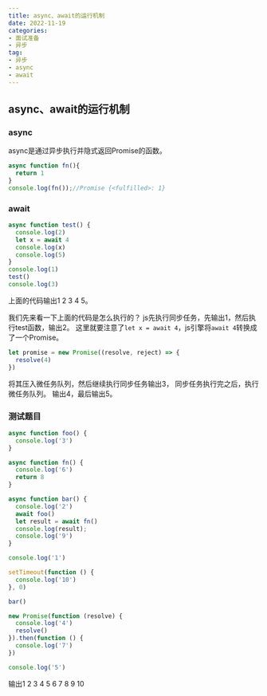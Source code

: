 ```yaml
---
title: async、await的运行机制
date: 2022-11-19
categories: 
- 面试准备
- 异步
tag:
- 异步
- async
- await
---
```


## async、await的运行机制

### async
async是通过异步执行并隐式返回Promise的函数。
```js
async function fn(){
  return 1
}
console.log(fn());//Promise {<fulfilled>: 1}
```

### await
```js
async function test() {
  console.log(2)
  let x = await 4
  console.log(x)
  console.log(5)
}
console.log(1)
test()
console.log(3)
```
上面的代码输出1 2 3 4 5。

我们先来看一下上面的代码是怎么执行的？
js先执行同步任务，先输出1，然后执行test函数，输出2。
这里就要注意了`let x = await 4`，js引擎将`await 4`转换成了一个Promise。
```js
let promise = new Promise((resolve, reject) => {
  resolve(4)
})
```
将其压入微任务队列，然后继续执行同步任务输出3，
同步任务执行完之后，执行微任务队列。
输出4，最后输出5。

### 测试题目
```js
async function foo() {
  console.log('3')
}

async function fn() {
  console.log('6')
  return 8
}

async function bar() {
  console.log('2')
  await foo()
  let result = await fn()
  console.log(result);
  console.log('9')
}

console.log('1')

setTimeout(function () {
  console.log('10')
}, 0)

bar()

new Promise(function (resolve) {
  console.log('4')
  resolve()
}).then(function () {
  console.log('7')
})

console.log('5')
```
输出1 2 3 4 5 6 7 8 9 10